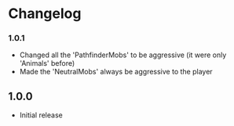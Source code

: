 # Changelog

### 1.0.1
- Changed all the 'PathfinderMobs' to be aggressive (it were only 'Animals' before)
- Made the 'NeutralMobs' always be aggressive to the player

## 1.0.0
- Initial release
